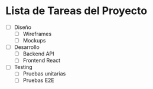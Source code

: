 # Lista de Tareas del Proyecto

- [ ] Diseño
    - [ ] Wireframes
    - [ ] Mockups
- [ ] Desarrollo
    - [ ] Backend API
    - [ ] Frontend React
- [ ] Testing
    - [ ] Pruebas unitarias
    - [ ] Pruebas E2E
